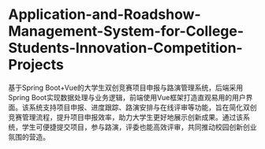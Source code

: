 # Application-and-Roadshow-Management-System-for-College-Students-Innovation-Competition-Projects
基于Spring Boot+Vue的大学生双创竞赛项目申报与路演管理系统，后端采用Spring Boot实现数据处理与业务逻辑，前端使用Vue框架打造直观易用的用户界面。该系统支持项目申报、进度跟踪、路演安排与在线评审等功能，旨在简化双创竞赛管理流程，提升项目申报效率，助力大学生更好地展示创新成果。通过该系统，学生可便捷提交项目，参与路演，评委也能高效评审，共同推动校园创新创业氛围的营造。
